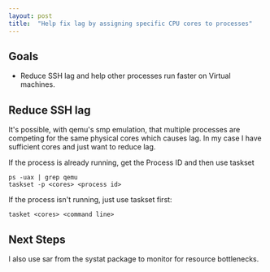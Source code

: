 ```yaml
---
layout: post
title:  "Help fix lag by assigning specific CPU cores to processes"
---
```


## Goals

  * Reduce SSH lag and help other processes run faster on Virtual machines.

## Reduce SSH lag

It's possible, with qemu's smp emulation, that multiple processes are competing
for the same physical cores which causes lag. In my case I have sufficient cores
and just want to reduce lag.

If the process is already running, get the Process ID and then use taskset
```
ps -uax | grep qemu
taskset -p <cores> <process id>
```

If the process isn't running, just use taskset first:
```
tasket <cores> <command line>
```

## Next Steps

I also use sar from the systat package to monitor for resource bottlenecks.
